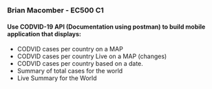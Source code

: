 ### Brian Macomber - EC500 C1

#### Use CODVID-19 API (Documentation using postman) to build mobile application that displays:
- CODVID cases per country on a MAP
- CODVID cases per country Live on a MAP (changes)
- CODVID cases per country based on a date.
- Summary of total cases for the world
- Live Summary for the World
